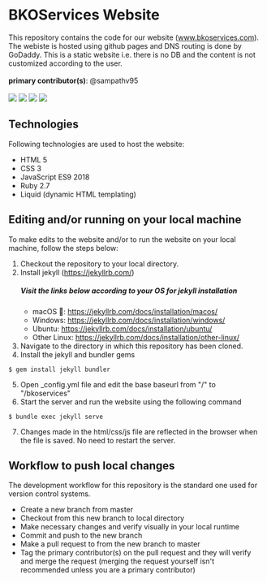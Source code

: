 # BKOServices Website
This repository contains the code for our website (www.bkoservices.com). The webiste is hosted using github pages and
DNS routing is done by GoDaddy. This is a static website i.e. there is no DB and the content is not customized according to the user.\
\
__primary contributor(s)__: @sampathv95\
\
![](https://img.shields.io/badge/build-passed-green!)
![](https://img.shields.io/badge/codestyle-standard-blue)
![](https://img.shields.io/badge/website-running-brightgreen)
![](https://img.shields.io/badge/backend-not%20developed-red)

## Technologies
Following technologies are used to host the website:
* HTML 5
* CSS 3
* JavaScript ES9 2018
* Ruby 2.7
* Liquid (dynamic HTML templating)

## Editing and/or running on your local machine
To make edits to the website and/or to run the website on your local machine, follow the steps below:

1. Checkout the repository to your local directory.
2. Install jekyll (https://jekyllrb.com/)
    ##### Visit the links below according to your OS for jekyll installation
    * macOS : https://jekyllrb.com/docs/installation/macos/
    * Windows: https://jekyllrb.com/docs/installation/windows/
    * Ubuntu: https://jekyllrb.com/docs/installation/ubuntu/
    * Other Linux: https://jekyllrb.com/docs/installation/other-linux/
3. Navigate to the directory in which this repository has been cloned.
4. Install the jekyll and bundler gems
```
$ gem install jekyll bundler
```
5. Open _config.yml file and edit the base baseurl from "/" to "/bkoservices"
6. Start the server and run the website using the following command
```
$ bundle exec jekyll serve
```
7. Changes made in the html/css/js file are reflected in the browser when the file is saved. No need to restart the server.

## Workflow to push local changes
The development workflow for this repository is the standard one used for version control systems.
* Create a new branch from master
* Checkout from this new branch to local directory
* Make necessary changes and verify visually in your local runtime
* Commit and push to the new branch
* Make a pull request to from the new branch to master
* Tag the primary contributor(s) on the pull request and they will verify and merge the request (merging the request yourself isn't recommended unless you are a primary contributor)
